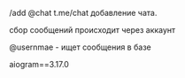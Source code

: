 /add @chat t.me/chat
добавление чата.

сбор сообщений происходит через аккаунт

@usernmae - ищет сообщения в базе

aiogram==3.17.0
